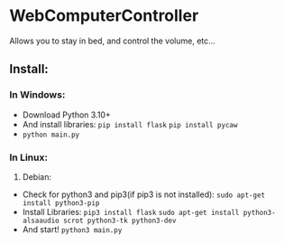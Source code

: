 # WebComputerController
Allows you to stay in bed, and control the volume, etc...

[logo]: https://github.com/EtherCD/WebComputerController/blob/main/assets/img-logo.png "Img logo"

## Install:
### In Windows:
* Download Python 3.10+
* And install libraries: `pip install flask` `pip install pycaw`
* `python main.py`
### In Linux:
1. Debian:
* Check for python3 and pip3(if pip3 is not installed): `sudo apt-get install python3-pip`
* Install Libraries: `pip3 install flask` `sudo apt-get install python3-alsaaudio scrot python3-tk python3-dev`
* And start! `python3 main.py`
